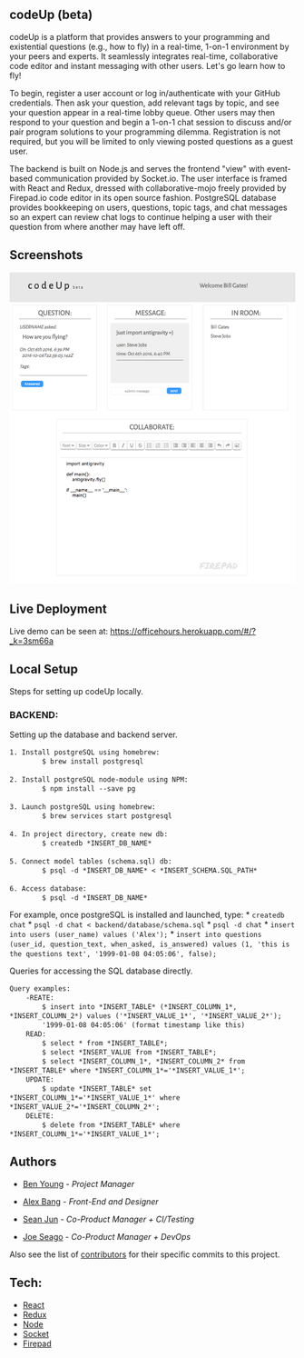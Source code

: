 ## codeUp (beta)
codeUp is a platform that provides answers to your programming and existential questions (e.g., how to fly) in a real-time, 1-on-1 environment by your peers and experts. It seamlessly integrates real-time, collaborative code editor and instant messaging with other users. Let's go learn how to fly!

To begin, register a user account or log in/authenticate with your GitHub credentials. Then ask your question, add relevant tags by topic, and see your question appear in a real-time lobby queue. Other users may then respond to your question and begin a 1-on-1 chat session to discuss and/or pair program solutions to your programming dilemma. Registration is not required, but you will be limited to only viewing posted questions as a guest user.

The backend is built on Node.js and serves the frontend "view" with event-based communication provided by Socket.io. The user interface is framed with React and Redux, dressed with collaborative-mojo freely provided by Firepad.io code editor in its open source fashion. PostgreSQL database provides bookkeeping on users, questions, topic tags, and chat messages so an expert can review chat logs to continue helping a user with their question from where another may have left off.

## Screenshots

![codeUP beta screenshot](./img/chatroom.png "codeUp")


## Live Deployment

Live demo can be seen at: https://officehours.herokuapp.com/#/?_k=3sm66a

## Local Setup

Steps for setting up codeUp locally.

### BACKEND:
Setting up the database and backend server.

	1. Install postgreSQL using homebrew:
			$ brew install postgresql

	2. Install postgreSQL node-module using NPM:
			$ npm install --save pg

	3. Launch postgreSQL using homebrew:
			$ brew services start postgresql

	4. In project directory, create new db:
			$ createdb *INSERT_DB_NAME*

	5. Connect model tables (schema.sql) db:
			$ psql -d *INSERT_DB_NAME* < *INSERT_SCHEMA.SQL_PATH*

	6. Access database:
			$ psql -d *INSERT_DB_NAME*

For example, once postgreSQL is installed and launched, type:
	* `createdb chat`
	* `psql -d chat < backend/database/schema.sql`
	* `psql -d chat`
	* `insert into users (user_name) values ('Alex');`
	* `insert into questions (user_id, question_text, when_asked, is_answered) values (1, 'this is the questions text', '1999-01-08 04:05:06', false);`

Queries for accessing the SQL database directly.

	Query examples:
		-REATE:
			$ insert into *INSERT_TABLE* (*INSERT_COLUMN_1*, *INSERT_COLUMN_2*) values ('*INSERT_VALUE_1*', '*INSERT_VALUE_2*');
			'1999-01-08 04:05:06' (format timestamp like this)
		READ:
			$ select * from *INSERT_TABLE*;
			$ select *INSERT_VALUE from *INSERT_TABLE*;
			$ select *INSERT_COLUMN_1*, *INSERT_COLUMN_2* from *INSERT_TABLE* where *INSERT_COLUMN_1*='*INSERT_VALUE_1*';
		UPDATE:
			$ update *INSERT_TABLE* set *INSERT_COLUMN_1*='*INSERT_VALUE_1*' where *INSERT_VALUE_2*='*INSERT_COLUMN_2*';
		DELETE:
			$ delete from *INSERT_TABLE* where *INSERT_COLUMN_1*='*INSERT_VALUE_1*';

## Authors

* [Ben Young](https://github.com/URL) - *Project Manager*

* [Alex Bang](https://github.com/URL) - *Front-End and Designer*

* [Sean Jun](https://github.com/URL) - *Co-Product Manager + CI/Testing*

* [Joe Seago](https://github.com/URL) - *Co-Product Manager + DevOps*

Also see the list of [contributors](https://github.com/seanjun21/code-roulette/contributors) for their specific commits to this project.

## Tech:

* [React](http://facebook.github.io/react)
* [Redux](http://redux.js.org)
* [Node](http:/nodejs.org/)
* [Socket](http://socket.io)
* [Firepad](https://firepad.io)
